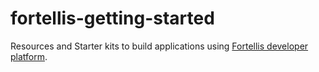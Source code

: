 # fortellis-getting-started
Resources and Starter kits to build applications using [Fortellis developer platform](https://developer.fortellis.io/).

